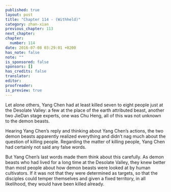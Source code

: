 ```yaml
---
published: true
layout: post
title: "Chapter 114 - (Withheld)"
category: zhan-xian
previous_chapter: 113
next_chapter:
chapter:
  number: 114
date: 2016-07-08 03:29:01 +0200
has_note: false
note: ""
is_sponsored: false
sponsors: []
has_credits: false
translator:
editor:
proofreader:
is_preview: true
---
```

Let alone others, Yang Chen had at least killed seven to eight people just at the Desolate Valley: a few at the place of the earth attributed beast, another two JieDan stage experts, one was Chu Heng, all of this was not unknown to the demon beasts.

Hearing Yang Chen’s reply and thinking about Yang Chen’s actions, the two demon beasts apparently realized everything and didn’t nag much about the  question of killing people. Regarding the matter of killing people, Yang Chen had certainly not said any false words.

But Yang Chen’s last words made them think about this carefully. As demon beasts who had lived for a long time at the Desolate Valley, they knew better than most people about how demon beasts were looked at by human cultivators. If it was not that they were determined as targets, so that the disciples could temper themselves and given a fixed territory, in all likelihood, they would have been killed already.
